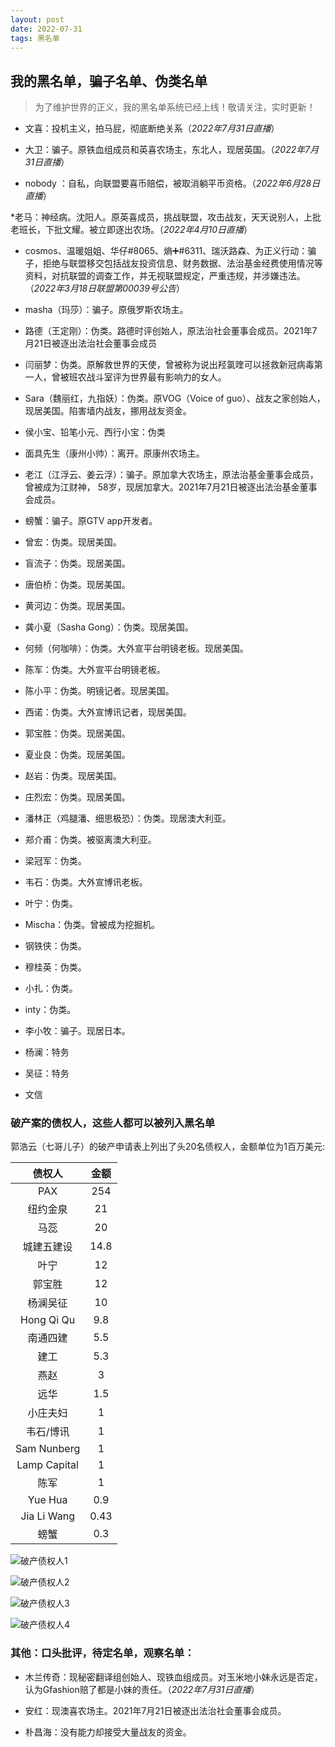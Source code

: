 ```yaml
---
layout: post
date: 2022-07-31
tags: 黑名单
---
```



## 我的黑名单，骗子名单、伪类名单

> 为了维护世界的正义，我的黑名单系统已经上线！敬请关注，实时更新！


* 文喜：投机主义，拍马屁，彻底断绝关系（*2022年7月31日直播*）

* 大卫：骗子。原铁血组成员和英喜农场主，东北人，现居英国。（*2022年7月31日直播*）

* nobody ：自私，向联盟要喜币赔偿，被取消躺平币资格。（*2022年6月28日直播*）

*老马：神经病。沈阳人。原英喜成员，挑战联盟，攻击战友，天天说别人，上批老班长，下批文耀。被立即逐出农场。（*2022年4月10日直播*）

* cosmos、温暖姐姐、华仔#8065、熵➕#6311、瑞沃路森、为正义行动：骗子，拒绝与联盟移交包括战友投资信息、财务数据、法治基金经费使用情况等资料，对抗联盟的调查工作，并无视联盟规定，严重违规，并涉嫌违法。（*2022年3月18日联盟第00039号公告*）

* masha（玛莎）：骗子。原俄罗斯农场主。

* 路德（王定刚）：伪类。路德时评创始人，原法治社会董事会成员。2021年7月21日被逐出法治社会董事会成员

* 闫丽梦：伪类。原解救世界的天使，曾被称为说出羟氯喹可以拯救新冠病毒第一人，曾被班农战斗室评为世界最有影响力的女人。

* Sara（魏丽红，九指妖）：伪类。原VOG（Voice of guo）、战友之家创始人，现居美国。陷害墙内战友，挪用战友资金。

* 侯小宝、铅笔小元、西行小宝：伪类

* 面具先生（康州小帅）：离开。原康州农场主。

* 老江（江浮云、姜云浮）：骗子。原加拿大农场主，原法治基金董事会成员，曾被成为江财神， 58岁，现居加拿大。2021年7月21日被逐出法治基金董事会成员。

* 螃蟹：骗子。原GTV app开发者。

* 曾宏：伪类。现居美国。

* 盲流子：伪类。现居美国。

* 唐伯桥：伪类。现居美国。

* 黄河边：伪类。现居美国。

* 龚小夏（Sasha Gong）：伪类。现居美国。

* 何频（何咖啡）：伪类。大外宣平台明镜老板。现居美国。

* 陈军：伪类。大外宣平台明镜老板。

* 陈小平：伪类。明镜记者。现居美国。

* 西诺：伪类。大外宣博讯记者，现居美国。

* 郭宝胜：伪类。现居美国。

* 夏业良：伪类。现居美国。

* 赵岩：伪类。现居美国。

* 庄烈宏：伪类。现居美国。

* 潘林正（鸡腿潘、细思极恐）：伪类。现居澳大利亚。

* 郑介甫：伪类。被驱离澳大利亚。

* 梁冠军：伪类。

* 韦石：伪类。大外宣博讯老板。

* 叶宁：伪类。

* Mischa：伪类。曾被成为挖掘机。

* 钢铁侠：伪类。

* 穆桂英：伪类。

* 小扎：伪类。

* inty：伪类。

* 李小牧：骗子。现居日本。

* 杨澜：特务

* 吴征：特务


* 文信



### 破产案的债权人，这些人都可以被列入黑名单
郭浩云（七哥儿子）的破产申请表上列出了头20名债权人，金额单位为1百万美元:


| 债权人 | 金额 |
|  :--:  | :--:  | 
| PAX |  254 |
| 纽约金泉 |  21 |
| 马蕊 |  20 |
| 城建五建设 |  14.8 |
| 叶宁 |  12 |
| 郭宝胜 |  12 |
| 杨澜吴征 |  10 |
| Hong Qi Qu  | 9.8 |
| 南通四建 |  5.5 |
| 建工 |  5.3 |
| 燕赵  | 3 |
| 远华  | 1.5 |
| 小庄夫妇  | 1 |
| 韦石/博讯 |  1 |
| Sam Nunberg |  1 |
| Lamp Capital  | 1 |
| 陈军  | 1 |
| Yue Hua  | 0.9 |
| Jia Li Wang  | 0.43 |
| 螃蟹 |  0.3

![破产债权人1](/images/bankruptcy/pochan1.jpeg "破产债权人1")

![破产债权人2](/images/bankruptcy/pochan2.jpeg "破产债权人2")

![破产债权人3](/images/bankruptcy/pochan3.jpeg "破产债权人3")

![破产债权人4](/images/bankruptcy/pochan4.jpeg "破产债权人4")






### 其他：口头批评，待定名单，观察名单：


* 木兰传奇：现秘密翻译组创始人、现铁血组成员。对玉米地小妹永远是否定，认为Gfashion赔了都是小妹的责任。（*2022年7月31日直播*）

* 安红：现澳喜农场主。2021年7月21日被逐出法治社会董事会成员。

* 朴昌海：没有能力却接受大量战友的资金。



